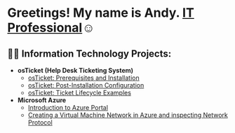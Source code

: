 
<h1>Greetings! My name is Andy. <a href="https://linkedin.com/in/andy-awotwe-34026920b">IT Professional</a>☺</h1>

<h2>👨‍💻 Information Technology Projects:</h2>

- <b>osTicket (Help Desk Ticketing System)</b>
  - [osTicket: Prerequisites and Installation](https://github.com/AndyAwotwe/osticket-prereqs)
  - [osTicket: Post-Installation Configuration](https://github.com/AndyAwotwe/post-install-config)
  - [osTicket: Ticket Lifecycle Examples](https://github.com/AndyAwotwe/ticket-lifecycle)
- <b>Microsoft Azure</b>
  - [Introduction to Azure Portal](https://github.com/AndyAwotwe/azure-portal-b)
  - [Creating a Virtual Machine Network in Azure and inspecting Network Protocol](https://github.com/AndyAwotwe/virtualm-Net)

